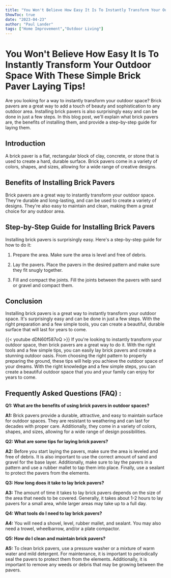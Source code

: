 ```yaml
---
title: "You Won't Believe How Easy It Is To Instantly Transform Your Outdoor Space With These Simple Brick Paver Laying Tips!"
ShowToc: true 
date: "2023-04-23"
author: "Paul Lander" 
tags: ["Home Improvement","Outdoor Living"]
---
```

# You Won't Believe How Easy It Is To Instantly Transform Your Outdoor Space With These Simple Brick Paver Laying Tips!

Are you looking for a way to instantly transform your outdoor space? Brick pavers are a great way to add a touch of beauty and sophistication to any outdoor area. Installing brick pavers is also surprisingly easy and can be done in just a few steps. In this blog post, we'll explain what brick pavers are, the benefits of installing them, and provide a step-by-step guide for laying them.

## Introduction

A brick paver is a flat, rectangular block of clay, concrete, or stone that is used to create a hard, durable surface. Brick pavers come in a variety of colors, shapes, and sizes, allowing for a wide range of creative designs.

## Benefits of Installing Brick Pavers

Brick pavers are a great way to instantly transform your outdoor space. They're durable and long-lasting, and can be used to create a variety of designs. They're also easy to maintain and clean, making them a great choice for any outdoor area.

## Step-by-Step Guide for Installing Brick Pavers

Installing brick pavers is surprisingly easy. Here's a step-by-step guide for how to do it:

1. Prepare the area. Make sure the area is level and free of debris.

2. Lay the pavers. Place the pavers in the desired pattern and make sure they fit snugly together.

3. Fill and compact the joints. Fill the joints between the pavers with sand or gravel and compact them.

## Conclusion

Installing brick pavers is a great way to instantly transform your outdoor space. It's surprisingly easy and can be done in just a few steps. With the right preparation and a few simple tools, you can create a beautiful, durable surface that will last for years to come.

{{< youtube dDN60f587oQ >}} 
If you're looking to instantly transform your outdoor space, then brick pavers are a great way to do it. With the right tools and a few simple tips, you can easily lay brick pavers and create a stunning outdoor oasis. From choosing the right pattern to properly preparing the ground, these tips will help you achieve the outdoor space of your dreams. With the right knowledge and a few simple steps, you can create a beautiful outdoor space that you and your family can enjoy for years to come.

## Frequently Asked Questions (FAQ) :
**Q1: What are the benefits of using brick pavers in outdoor spaces?**

**A1:** Brick pavers provide a durable, attractive, and easy to maintain surface for outdoor spaces. They are resistant to weathering and can last for decades with proper care. Additionally, they come in a variety of colors, shapes, and sizes, allowing for a wide range of design possibilities.

**Q2: What are some tips for laying brick pavers?**

**A2:** Before you start laying the pavers, make sure the area is leveled and free of debris. It is also important to use the correct amount of sand and gravel for the base layer. Additionally, make sure to lay the pavers in a pattern and use a rubber mallet to tap them into place. Finally, use a sealant to protect the pavers from the elements.

**Q3: How long does it take to lay brick pavers?**

**A3:** The amount of time it takes to lay brick pavers depends on the size of the area that needs to be covered. Generally, it takes about 1-2 hours to lay pavers for a small area, while larger areas may take up to a full day.

**Q4: What tools do I need to lay brick pavers?**

**A4:** You will need a shovel, level, rubber mallet, and sealant. You may also need a trowel, wheelbarrow, and/or a plate compactor.

**Q5: How do I clean and maintain brick pavers?**

**A5:** To clean brick pavers, use a pressure washer or a mixture of warm water and mild detergent. For maintenance, it is important to periodically seal the pavers to protect them from the elements. Additionally, it is important to remove any weeds or debris that may be growing between the pavers.





